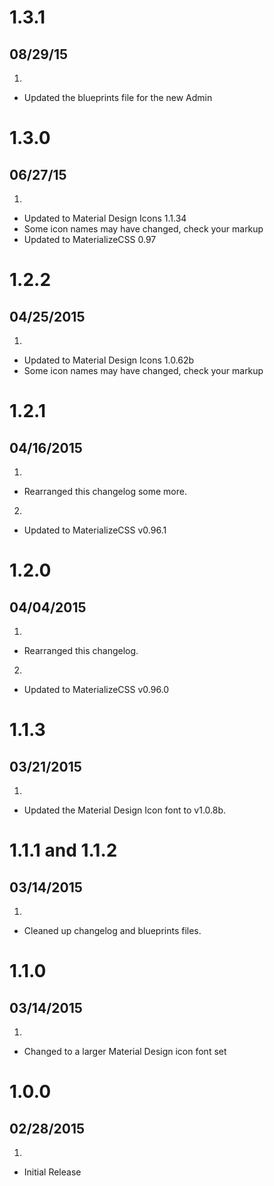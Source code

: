# 1.3.1
## 08/29/15

1. [](#improved)
  * Updated the blueprints file for the new Admin


# 1.3.0
## 06/27/15

1. [](#improved)
  * Updated to Material Design Icons 1.1.34
  * Some icon names may have changed, check your markup
  * Updated to MaterializeCSS 0.97


# 1.2.2
## 04/25/2015

1. [](#improved)
  * Updated to Material Design Icons 1.0.62b
  * Some icon names may have changed, check your markup


# 1.2.1
## 04/16/2015

1. [](#bugfix)
  * Rearranged this changelog some more.
2. [](#improved)
  * Updated to MaterializeCSS v0.96.1


# 1.2.0
## 04/04/2015

1. [](#bugfix)
  * Rearranged this changelog.
2. [](#improved)
  * Updated to MaterializeCSS v0.96.0


# 1.1.3
## 03/21/2015

1. [](#improved)
  * Updated the Material Design Icon font to v1.0.8b.


# 1.1.1 and 1.1.2
## 03/14/2015

1. [](#improved)
  * Cleaned up changelog and blueprints files.


# 1.1.0
## 03/14/2015

1. [](#improved)
  * Changed to a larger Material Design icon font set


# 1.0.0
## 02/28/2015

1. [](#new)
  * Initial Release
